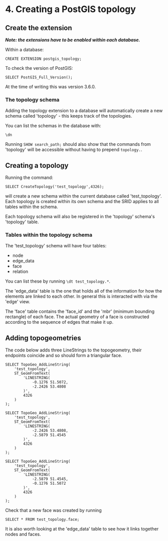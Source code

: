# 4. Creating a PostGIS topology

## Create the extension

***Note: the extensions have to be enabled within each database.***

Within a database:

`CREATE EXTENSION postgis_topology;`

To check the version of PostGIS:

`SELECT PostGIS_Full_Version();`

At the time of writing this was version 3.6.0.

### The topology schema

Adding the topology extension to a database will automatically create a new schema called 'topology' - this keeps track of the topologies.

You can list the schemas in the database with:

`\dn`

Running `SHOW search_path;` should also show that the commands from 'topology' will be accessible without having to prepend `topology.`.

## Creating a topology

Running the command:

`SELECT CreateTopology('test_topology',4326);`

will create a new schema within the current database called 'test_topology'. Each topology is created within its own schema and the SRID applies to all tables within the schema.

Each topology schema will also be registered in the 'topology' schema's 'topology' table.

### Tables within the topology schema

The 'test_topology' schema will have four tables:

- node
- edge_data
- face
- relation

You can list these by running `\dt test_topology.*`.

The 'edge_data' table is the one that holds all of the information for how the elements are linked to each other. In general this is interacted with via the 'edge' view.

The 'face' table contains the 'face_id' and the 'mbr' (minimum bounding rectangle) of each face. The actual geometry of a face is constructed according to the sequence of edges that make it up.

## Adding topogeometries

The code below adds three LineStrings to the topogeometry, their endpoints coincide and so should form a triangular face.

```
SELECT TopoGeo_AddLineString(
    'test_topology',
    ST_GeomFromText(
        'LINESTRING(
            -0.1276 51.5072,
            -2.2426 53.4808
        )',
        4326
    )
);

SELECT TopoGeo_AddLineString(
    'test_topology',
    ST_GeomFromText(
        'LINESTRING(
            -2.2426 53.4808,
            -2.5879 51.4545
        )',
        4326
    )
);

SELECT TopoGeo_AddLineString(
    'test_topology',
    ST_GeomFromText(
        'LINESTRING(
            -2.5879 51.4545,
            -0.1276 51.5072
        )',
        4326
    )
);
```

Check that a new face was created by running

`SELECT * FROM test_topology.face;`

It is also worth looking at the 'edge_data' table to see how it links together nodes and faces.